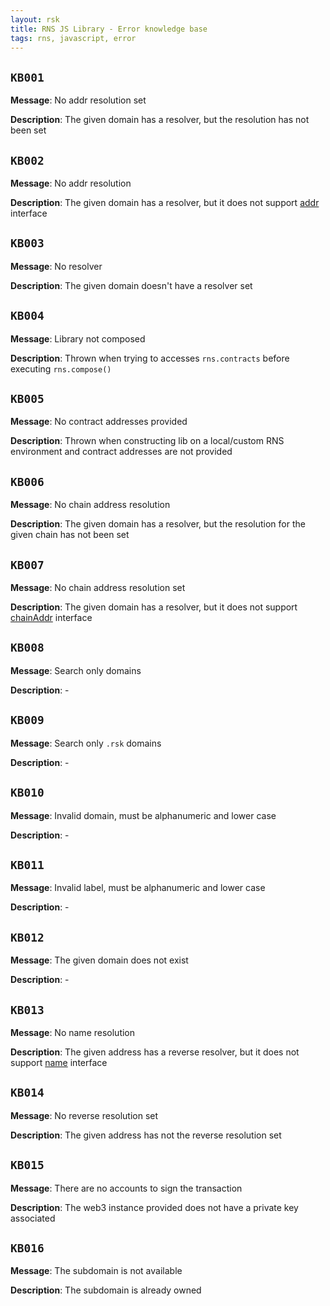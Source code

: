 ```yaml
---
layout: rsk
title: RNS JS Library - Error knowledge base
tags: rns, javascript, error
---
```


## `KB001`

**Message**: No addr resolution set

**Description**: The given domain has a resolver, but the resolution has not been set

## `KB002`

**Message**: No addr resolution

**Description**: The given domain has a resolver, but it does not support [addr](/rif/rns/architecture/Resolver/#addr) interface

## `KB003`

**Message**: No resolver

**Description**: The given domain doesn't have a resolver set

## `KB004`

**Message**: Library not composed

**Description**: Thrown when trying to accesses `rns.contracts` before executing `rns.compose()`

## `KB005`

**Message**: No contract addresses provided

**Description**: Thrown when constructing lib on a local/custom RNS environment and contract addresses are not provided

## `KB006`

**Message**: No chain address resolution

**Description**: The given domain has a resolver, but the resolution for the given chain has not been set

## `KB007`

**Message**: No chain address resolution set

**Description**: The given domain has a resolver, but it does not support [chainAddr](/rif/rns/architecture/MultiCryptoResolver) interface

## `KB008`

**Message**: Search only domains

**Description**: -

## `KB009`

**Message**: Search only `.rsk` domains

**Description**: -

## `KB010`

**Message**: Invalid domain, must be alphanumeric and lower case

**Description**: -

## `KB011`

**Message**: Invalid label, must be alphanumeric and lower case

**Description**: -

## `KB012`

**Message**: The given domain does not exist

**Description**: -

## `KB013`

**Message**: No name resolution

**Description**: The given address has a reverse resolver, but it does not support [name](/rif/rns/architecture/NameResolver#name) interface

## `KB014`

**Message**: No reverse resolution set

**Description**: The given address has not the reverse resolution set

## `KB015`

**Message**: There are no accounts to sign the transaction

**Description**: The web3 instance provided does not have a private key associated

## `KB016`

**Message**: The subdomain is not available

**Description**: The subdomain is already owned
